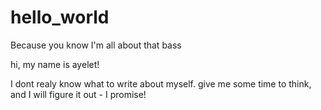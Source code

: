 # hello_world
Because you know I'm all about that bass

hi, my name is ayelet!

I dont realy know what to write about myself. 
give me some time to think, and I will figure it out - I promise!
